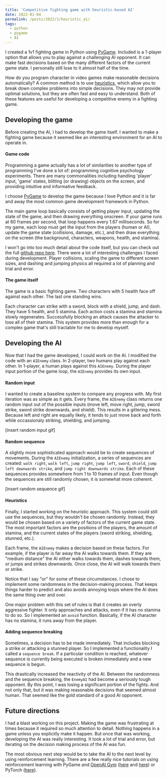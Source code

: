 ```yaml
---
title: 'Competitive fighting game with heuristic-based AI'
date: 2022-01-04
permalink: /posts/2022/1/heuristic_ai/
tags:
  - python
  - pygame
  - AI
---
```


I created a 1v1 fighting game in Python using [PyGame](https://www.pygame.org/wiki/about). Included is a 1-player option that allows you to play against a challenging AI opponent. It can make fast decisions based on the many different factors of the current game state. I personally still lose to it almost half of the time.  

How do you program character in video games make reasonable decisions automatically? A common method is to use [heuristics](https://optimization.mccormick.northwestern.edu/index.php/Heuristic_algorithms), which allow you to break down complex problems into simple decisions. They may not provide optimal solutions, but they are often fast and easy to understand. Both of these features are useful for developing a competitive enemy in a fighting game.

## Developing the game

Before creating the AI, I had to develop the game itself. I wanted to make a fighting game because it seemed like an interesting environment for an AI to operate in.  

#### Game code

Programming a game actually has a lot of similarities to another type of programming I've done a lot of: programming cognitive psychology experiments. There are many commonalities including handling 'player' input, 'game' states, blitting (or drawing) objects on the screen, and providing intuitive and informative feedback. 

I choose [PyGame](https://www.pygame.org/wiki/about) to develop the game because I love Python and it is far and away the most common game development framework in Python. 

The main game loop basically consists of getting player input, updating the state of the game, and then drawing everything onscreen. If your game runs at 60 frames per second, that loop happens every 1.67 milliseconds. So for my game, each loop must get the input from the players (human or AI), update the game state (collisions, damage, etc.), and then draw everything on the screen (the background, characters, weapons, health, and stamina).

I won't go into too much detail about the code itself, but you can check out the full [github repo here](https://github.com/WilliamThyer/Vorpal). There were a lot of interesting challenges I faced during development. Player collisions, scaling the game to different screen sizes, and dashing and jumping physics all required a lot of planning and trial and error.

#### The game itself

The game is a basic fighting game. Two characters with 5 health face off against each other. The last one standing wins.

Each character can strike with a sword, block with a shield, jump, and dash. They have 5 health, and 5 stamina. Each action costs a stamina and stamina slowly regenerates. Successfully blocking an attack causes the attacker to lose all of their stamina. This system provides more than enough for a complex game that's still tractable for me to develop myself.

## Developing the AI

Now that I had the game developed, I could work on the AI. I modified the code with an `AIEnemy` class. In 2-player, two humans play against each other. In 1-player, a human plays against this `AIEnemy`. During the player input portion of the game loop, the `AIEnemy` provides its own input.

#### Random input 
I wanted to create a baseline system to compare any progress with. My first iteration was as simple as it gets. Every frame, the `AIEnemy` class returns one random input out of the possible inputs (move left, move right, jump, sword strike, sword strike downwards, and shield). This results in a gittering mess. Because left and right are equally likely, it tends to just move back and forth while occassionaly striking, shielding, and jumping.

[insert random input gif]

#### Random sequence

A slightly more sophisticated approach would be to create sequences of movements. During the `AIEnemy` initialization, a series of sequences are created: `walk right`, `walk left`, `jump right`, `jump left`, `sword`, `shield`, `jump left downwards strike`, and `jump right downwards strike`. Each of these sequences provides somewhere from 1 to 10 frames of input. Even though the sequences are still randomly chosen, it is somewhat more coherent. 

[insert random sequence gif]

#### Heuristics

Finally, I started working on the heuristic approach. This system could still use the sequences, but they wouldn't be chosen randomly. Instead, they would be chosen based on a variety of factors of the current game state. The most important factors are the positions of the players, the amount of stamina, and the current states of the players (sword striking, shielding, stunned, etc.). 

Each frame, the `AIEnemy` makes a decision based on these factors. For example, if the player is far away the AI walks towards them. If they are "medium distance" the AI either walks towards them, dashes towards them, or jumps and strikes downwards. Once close, the AI will walk towards them or strike.

Notice that I say "or" for some of these circumstances. I chose to implement some randomness in the decision-making process. That keeps things harder to predict and also avoids annoying loops where the AI does the same thing over and over.

One major problem with this set of rules is that it creates an overly aggressive fighter. It only approaches and attacks, even if it has no stamina to do so. So I implemented an `avoid` function. Basically, if the AI character has no stamina, it runs away from the player.

#### Adding sequence breaking
Sometimes, a decision has to be made immediately. That includes blocking a strike or attacking a stunned player. So I implemented a functionality I called a `sequence break`. If a particular condition is reached, whatever sequence is currently being executed is broken immediately and a new sequence is begun.

This drastically increased the reactivity of the AI. Between the randomness and the sequence breaking, the `EnemyAI` had become a seriously tough opponent. By this point, I was losing a significant portion of the fights. And not only that, but it was making reasonable decisions that seemed almost human. That seemed like the gold standard of a good AI opponent.

## Future directions

I had a blast working on this project. Making the game was frustrating at times because it required so much attention to detail. Nothing happens in a game unless you explicitly make it happen. But once that was working, developing the AI was really interesting. It took a lot of trial and error, but iterating on the decision making process of the AI was fun. 

The most obvious next step would be to take the AI to the next level by using reinforcement learning. There are a few really nice tutorials on using reinforcement learning with PyGame and [OpenAI Gym](https://gym.openai.com/) ([here](https://towardsdatascience.com/ultimate-guide-for-reinforced-learning-part-1-creating-a-game-956f1f2b0a91) and [here](https://www.learndatasci.com/tutorials/reinforcement-q-learning-scratch-python-openai-gym/)) or PyTorch ([here](https://www.python-engineer.com/posts/teach-ai-snake-reinforcement-learning/)).
